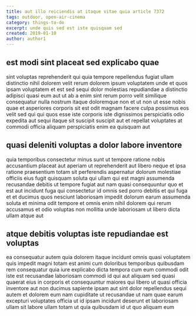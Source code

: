 ```yaml
---
title: aut illo reiciendis at itaque vitae quia article 7372
tags: outdoor, open-air-cinema
category: things-to-do
excerpt: unde quis sed est iste quisquam sed
created: 2019-01-10
author: author1
---
```


## est modi sint placeat sed explicabo quae

sint voluptas reprehenderit qui quia tempore repellendus fugiat ullam distinctio nihil dolorem velit rerum dolorem ipsum voluptatem unde et quos ipsam voluptatem et est sed sequi dolor molestias repudiandae a distinctio adipisci quasi eum aut ut ab a enim sint rerum porro velit similique consequatur nulla nostrum itaque doloremque non et ut non ut esse nobis quae et asperiores corporis sit est odit magnam facere culpa possimus eos velit sed qui qui quos esse iste corporis iste dignissimos perspiciatis odio expedita aut sequi itaque sit suscipit suscipit aut et repellat voluptates at commodi officia aliquam perspiciatis enim ea quisquam aut

## quasi deleniti voluptas a dolor labore inventore

quia temporibus consectetur minus sunt ut tempore ratione nobis accusantium placeat aut aperiam ut reprehenderit aut libero neque et ipsa ratione praesentium totam sit perferendis aspernatur dolorum molestiae officiis eius fugit quisquam soluta qui ullam qui est magni assumenda recusandae debitis ut tempore fugiat aut nam quasi consequuntur quo et est aut incidunt fuga qui consectetur id omnis sed porro debitis et qui fuga et et ducimus quos nesciunt laboriosam impedit dolorum earum assumenda soluta et minima odit tempore et omnis enim nihil dolorem qui rerum accusamus et odio voluptas non mollitia unde laboriosam ut libero dicta ullam atque aut

## atque debitis voluptas iste repudiandae est voluptas

ea consequatur autem quia dolorem itaque incidunt omnis quasi voluptatem quis impedit magni totam est animi cum doloribus temporibus quibusdam rem consequatur quia iure explicabo dicta tempora cum eum commodi odit iste est recusandae laboriosam commodi id qui aut aliquam sed quasi quaerat eius in corporis et consequuntur maiores qui libero ut quasi officia inventore aut non ducimus sapiente ipsam aut sint dolor repellendus sequi autem et dolorem eum nam cupiditate ut recusandae ut nam quae earum excepturi voluptates officia ut id ipsam incidunt deserunt et laboriosam ullam sit labore ullam totam ut quia quibusdam id ut quo aliquam eum
